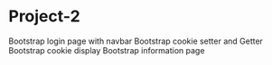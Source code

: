 # Project-2
Bootstrap login page with navbar
Bootstrap cookie setter and Getter
Bootstrap cookie display
Bootstrap information page
